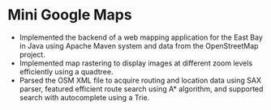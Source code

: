 # Mini Google Maps
-	Implemented the backend of a web mapping application for the East Bay in Java using Apache Maven system and data from the OpenStreetMap project.
-	Implemented map rastering to display images at different zoom levels efficiently using a quadtree.
-	Parsed the OSM XML file to acquire routing and location data using SAX parser, featured efficient route search using A* algorithm, and supported search with autocomplete using a Trie. 
